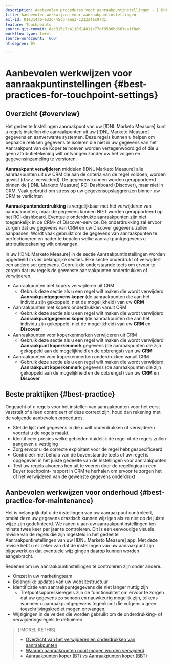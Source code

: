 ```yaml
---
description: Aanbevolen procedures voor aanraakpuntinstellingen - [!DNL Marketo Measure] - Productdocumentatie
title: Aanbevolen werkwijzen voor aanraakpuntinstellingen
exl-id: 01e314a6-e33d-45cd-aaa3-c212afec07d1
feature: Touchpoints
source-git-commit: 8ac315e7c4110d14811e77ef0586bd663ea1f8ab
workflow-type: tm+mt
source-wordcount: '660'
ht-degree: 0%

---
```


# Aanbevolen werkwijzen voor aanraakpuntinstellingen {#best-practices-for-touchpoint-settings}

## Overzicht {#overview}

Het gedeelte Instellingen aanraakpunt van uw [!DNL Marketo Measure] kunt u regels instellen die aanraakpunten uit uw [!DNL Marketo Measure] gegevens en aanverwante systemen. Deze regels kunnen u helpen om bepaalde reeksen gegevens te isoleren die niet in uw gegevens van het Aanraakpunt van de Koper te hoeven worden vertegenwoordigd of die u geen attributietekening wilt ontvangen zonder uw het volgen en gegevensinzameling te verstoren.

**Aanraakpunt verwijderen** middelen [!DNL Marketo Measure] alle aanraakpunten uit uw CRM die aan de criteria van de regel voldoen, worden gewist (d.w.z. verwijderd). De gegevens kunnen worden gerapporteerd binnen de [!DNL Marketo Measure] ROI Dashboard (Discover), maar niet in CRM. Vaak gebruikt om stress op uw gegevensopslaggrenzen binnen uw CRM te verlichten

**Aanraakpuntonderdrukking** is vergelijkbaar met het verwijderen van aanraakpunten, maar de gegevens kunnen NIET worden gerapporteerd op het ROI-dashboard. Eventuele onderdrukte aanraakpunten zijn niet toegankelijk in de CRM- of Discover-service. De onderdrukking zal ervoor zorgen dat uw gegevens van CRM en uw Discover gegevens zullen aanpassen. Wordt vaak gebruikt om de gegevens van aanraakpunten te perfectioneren en nader te bepalen welke aanraakpuntgegevens u attributietoekening wilt ontvangen.

In uw [!DNL Marketo Measure] in de sectie Aanraakpuntinstellingen worden opgedeeld in vier belangrijke secties. Elke sectie onderdrukt of verwijdert een andere set gegevens. Gebruik de onderstaande toets om ervoor te zorgen dat uw regels de gewenste aanraakpunten onderdrukken of verwijderen.

* Aanraakpunten met kopers verwijderen uit CRM
   * Gebruik deze sectie als u een regel wilt maken die wordt verwijderd **Aanraakpuntgegevens koper** (de aanraakpunten die aan het individu zijn gekoppeld, niet de mogelijkheid) van uw **CRM**
* Aanraakpunten met kopers onderdrukken vanuit CRM
   * Gebruik deze sectie als u een regel wilt maken die wordt verwijderd **Aanraakpuntgegevens koper** (de aanraakpunten die aan het individu zijn gekoppeld, niet de mogelijkheid) van uw **CRM** en **Discover**
* Aanraakpunten voor koperkenmerken verwijderen uit CRM
   * Gebruik deze sectie als u een regel wilt maken die wordt verwijderd **Aanraakpunt koperkenmerk** gegevens (de aanraakpunten die zijn gekoppeld aan de mogelijkheid en de opbrengst) van uw **CRM**
* Aanraakpunten voor koperkenmerken onderdrukken vanuit CRM
   * Gebruik deze sectie als u een regel wilt maken die wordt verwijderd **Aanraakpunt koperkenmerk** gegevens (de aanraakpunten die zijn gekoppeld aan de mogelijkheid en de opbrengst) van uw **CRM** en **Discover**

## Beste praktijken {#best-practice}

Ongeacht of u regels voor het instellen van aanraakpunten voor het eerst vaststelt of alleen controleert of deze correct zijn, houd dan rekening met de volgende aanbevolen procedures.

* Stel de lijst met gegevens in die u wilt onderdrukken of verwijderen voordat u de regels maakt.
* Identificeer precies welke gebieden duidelijk de regel of de regels zullen aangeven u vestiging
* Zorg ervoor u de correcte exploitant voor de regel hebt gespecificeerd
* Controleer met behulp van de bovenstaande toets of uw regel is opgegeven in het juiste gedeelte van de Instellingen voor aanraakpunten
* Test uw regels alvorens hen uit te voeren door de regellogica in een Buyer touchpoint- rapport in CRM te herhalen om ervoor te zorgen het of het verwijderen van de gewenste gegevens onderdrukt

## Aanbevolen werkwijzen voor onderhoud {#best-practice-for-maintenance}

Het is belangrijk dat u de instellingen van uw aanraakpunt controleert, omdat deze uw gegevens drastisch kunnen wijzigen als ze niet op de juiste wijze zijn gedefinieerd. We raden u aan uw aanraakpuntinstellingen ten minste twee keer per jaar te controleren. Dit is een eenvoudige visuele revisie van de regels die zijn ingesteld in het gedeelte Aanraakpuntinstellingen van uw [!DNL Marketo Measure] app. Met deze revisie hebt u er zeker van dat de instellingen van uw aanraakpunt zijn bijgewerkt en dat eventuele wijzigingen daarop kunnen worden aangebracht.

Redenen om uw aanraakpuntinstellingen te controleren zijn onder andere..

* Omzet in uw marketingteam
* Belangrijke updates van uw websitestructuur
* Identificatie van aanraakpuntgegevens die niet langer nuttig zijn
   * Trefpuntsuppressieregels zijn de functionaliteit om ervoor te zorgen dat uw gegevens zo schoon en nauwkeurig mogelijk zijn, telkens wanneer u aanraakpuntgegevens tegenkomt die volgens u geen toeschrijvingskrediet mogen ontvangen.
* Wijzigingen in de velden die worden gebruikt om de onderdrukking- of verwijderingsregels te definiëren

>[!MORELIKETHIS]
>
>* [Overzicht van het verwijderen en onderdrukken van aanraakpunten](/help/advanced-marketo-measure-features/touchpoint-settings/touchpoint-removal-and-touchpoint-suppression.md)
>* [Waarom aanraakpunten nooit mogen worden verwijderd](/help/advanced-marketo-measure-features/touchpoint-settings/why-you-should-never-delete-touchpoints.md)
>* [Aanraakpunten koper (BT) vs Aanraakpunten koper (BBT)](/help/configuration-and-setup/getting-started-with-marketo-measure/difference-between-buyer-touchpoints-and-buyer-attribution-touchpoints.md)
